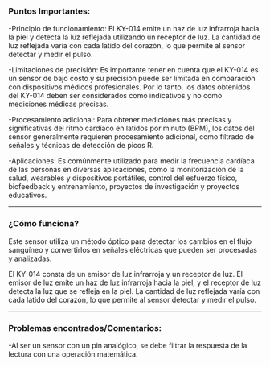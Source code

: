 ### Puntos Importantes:

-Principio de funcionamiento: El KY-014 emite un haz de luz infrarroja hacia la piel y detecta la luz reflejada utilizando un receptor de luz. La cantidad de luz reflejada varía con cada latido del corazón, lo que permite al sensor detectar y medir el pulso.

-Limitaciones de precisión: Es importante tener en cuenta que el KY-014 es un sensor de bajo costo y su precisión puede ser limitada en comparación con dispositivos médicos profesionales. Por lo tanto, los datos obtenidos del KY-014 deben ser considerados como indicativos y no como mediciones médicas precisas.

-Procesamiento adicional: Para obtener mediciones más precisas y significativas del ritmo cardíaco en latidos por minuto (BPM), los datos del sensor generalmente requieren procesamiento adicional, como filtrado de señales y técnicas de detección de picos R.

-Aplicaciones: Es comúnmente utilizado para medir la frecuencia cardíaca de las personas en diversas aplicaciones, como la monitorización de la salud, wearables y dispositivos portátiles, control del esfuerzo físico, biofeedback y entrenamiento, proyectos de investigación y proyectos educativos.

-------------------
### ¿Cómo funciona?

Este sensor utiliza un método óptico para detectar los cambios en el flujo sanguíneo y convertirlos en señales eléctricas que pueden ser procesadas y analizadas.

El KY-014 consta de un emisor de luz infrarroja y un receptor de luz. El emisor de luz emite un haz de luz infrarroja hacia la piel, y el receptor de luz detecta la luz que se refleja en la piel. La cantidad de luz reflejada varía con cada latido del corazón, lo que permite al sensor detectar y medir el pulso.


-------------------
### Problemas encontrados/Comentarios:

-Al ser un sensor con un pin analógico, se debe filtrar la respuesta de la lectura con una operación matemática.